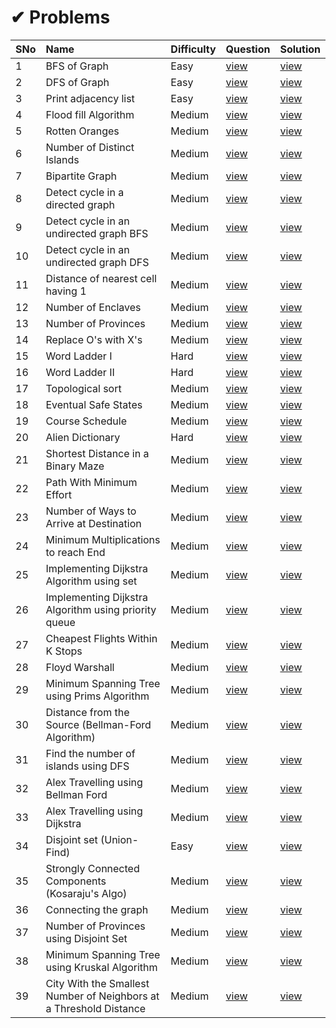 # ✔ Problems

SNo | Name | Difficulty | Question | Solution |
----|:-----|------------|----------|----------|
1 | BFS of Graph | Easy | [view](https://practice.geeksforgeeks.org/problems/bfs-traversal-of-graph/1) | [view](BFS%20of%20Graph.cpp)
2 | DFS of Graph | Easy | [view](https://practice.geeksforgeeks.org/problems/depth-first-traversal-for-a-graph/1) | [view](DFS%20of%20Graph.cpp)
3 | Print adjacency list | Easy | [view](https://practice.geeksforgeeks.org/problems/print-adjacency-list-1587115620/1) | [view](Print%20adjacency%20list.cpp)
4 | Flood fill Algorithm | Medium | [view](https://practice.geeksforgeeks.org/problems/flood-fill-algorithm1856/1) | [view](Flood%20fill%20Algorithm.cpp)
5 | Rotten Oranges | Medium | [view](https://practice.geeksforgeeks.org/problems/rotten-oranges2536/1) | [view](Rotten%20Oranges.cpp)
6 | Number of Distinct Islands | Medium | [view](https://practice.geeksforgeeks.org/problems/number-of-distinct-islands/1) | [view](Number%20of%20Distinct%20Islands.cpp)
7 | Bipartite Graph | Medium | [view](https://practice.geeksforgeeks.org/problems/bipartite-graph/1) | [view](Bipartite%20Graph.cpp)
8 | Detect cycle in a directed graph | Medium | [view](https://practice.geeksforgeeks.org/problems/detect-cycle-in-a-directed-graph/1) | [view](Detect%20cycle%20in%20a%20directed%20graph.cpp)
9 | Detect cycle in an undirected graph BFS | Medium | [view](https://practice.geeksforgeeks.org/problems/detect-cycle-in-an-undirected-graph/1) | [view](Detect%20cycle%20in%20an%20undirected%20graph%20BFS.cpp)
10 | Detect cycle in an undirected graph DFS | Medium | [view](https://practice.geeksforgeeks.org/problems/detect-cycle-in-an-undirected-graph/1) | [view](Detect%20cycle%20in%20an%20undirected%20graph%20DFS.cpp)
11 | Distance of nearest cell having 1 | Medium | [view](https://practice.geeksforgeeks.org/problems/distance-of-nearest-cell-having-1-1587115620/1) | [view](Distance%20of%20nearest%20cell%20having%201.cpp)
12 | Number of Enclaves | Medium | [view](https://practice.geeksforgeeks.org/problems/number-of-enclaves/1) | [view](Number%20Of%20Enclaves.cpp)
13 | Number of Provinces | Medium | [view](https://practice.geeksforgeeks.org/problems/number-of-provinces/1) | [view](Number%20of%20Provinces.cpp)
14 | Replace O's with X's | Medium | [view](https://practice.geeksforgeeks.org/problems/replace-os-with-xs0052/1) | [view](Replace%20O's%20with%20X's.cpp)
15 | Word Ladder I | Hard | [view](https://practice.geeksforgeeks.org/problems/word-ladder/1) | [view](Word%20Ladder%20I.cpp)
16 | Word Ladder II | Hard | [view](https://practice.geeksforgeeks.org/problems/word-ladder-ii/1) | [view](Word%20Ladder%20II.cpp)
17 | Topological sort | Medium | [view](https://practice.geeksforgeeks.org/problems/topological-sort/1) | [view](Topological%20sort.cpp)
18 | Eventual Safe States | Medium | [view](https://practice.geeksforgeeks.org/problems/eventual-safe-states/1) | [view](Eventual%20Safe%20States.cpp)
19 | Course Schedule | Medium | [view](https://practice.geeksforgeeks.org/problems/course-schedule/1) | [view](Course%20Schedule.cpp)
20 | Alien Dictionary | Hard | [view](https://practice.geeksforgeeks.org/problems/alien-dictionary/1) | [view](Alien%20Dictionary.cpp)
21 | Shortest Distance in a Binary Maze | Medium | [view](https://practice.geeksforgeeks.org/problems/shortest-path-in-a-binary-maze-1655453161/1) | [view](Shortest%20Distance%20in%20a%20Binary%20Maze.cpp)
22 | Path With Minimum Effort | Medium | [view](https://practice.geeksforgeeks.org/problems/path-with-minimum-effort/1) | [view](Path%20With%20Minimum%20Effort.cpp)
23 | Number of Ways to Arrive at Destination | Medium | [view](https://practice.geeksforgeeks.org/problems/number-of-ways-to-arrive-at-destination/1) | [view](Number%20of%20Ways%20to%20Arrive%20at%20Destination.cpp)
24 | Minimum Multiplications to reach End | Medium | [view](https://practice.geeksforgeeks.org/problems/minimum-multiplications-to-reach-end/1) | [view](Minimum%20Multiplications%20to%20reach%20End.cpp)
25 | Implementing Dijkstra Algorithm using set | Medium | [view](https://practice.geeksforgeeks.org/problems/implementing-dijkstra-set-1-adjacency-matrix/1) | [view](Implementing%20Dijkstra%20Algorithm%20using%20set.cpp)
26 | Implementing Dijkstra Algorithm using priority queue | Medium | [view](https://practice.geeksforgeeks.org/problems/implementing-dijkstra-set-1-adjacency-matrix/1) | [view](Implementing%20Dijkstra%20Algorithm%20using%20priority%20queue.cpp)
27 | Cheapest Flights Within K Stops | Medium | [view](https://practice.geeksforgeeks.org/problems/cheapest-flights-within-k-stops/1) | [view](Cheapest%20Flights%20Within%20K%20Stops.cpp)
28 | Floyd Warshall | Medium | [view](https://practice.geeksforgeeks.org/problems/implementing-floyd-warshall2042/1) | [view](Floyd%20Warshall.cpp)
29 | Minimum Spanning Tree using Prims Algorithm | Medium | [view](https://practice.geeksforgeeks.org/problems/minimum-spanning-tree/1) | [view](Minimum%20Spanning%20Tree.cpp)
30 | Distance from the Source (Bellman-Ford Algorithm) | Medium | [view](https://practice.geeksforgeeks.org/problems/distance-from-the-source-bellman-ford-algorithm/1) | [view](Distance%20from%20the%20Source%20(Bellman-Ford%20Algorithm).cpp)
31 | Find the number of islands using DFS | Medium | [view](https://practice.geeksforgeeks.org/problems/find-the-number-of-islands/1) | [view](Find%20the%20number%20of%20islands%20using%20DFS.cpp)
32 | Alex Travelling using Bellman Ford | Medium | [view](https://practice.geeksforgeeks.org/problems/alex-travelling/1) | [view](Alex%20Travelling%20using%20Bellman%20Ford.cpp)
33 | Alex Travelling using Dijkstra | Medium | [view](https://practice.geeksforgeeks.org/problems/alex-travelling/1) | [view](Alex%20Travelling%20using%20Dijkstra.cpp)
34 | Disjoint set (Union-Find) | Easy | [view](https://practice.geeksforgeeks.org/problems/disjoint-set-union-find/1) | [view](Disjoint%20set%20(Union-Find).cpp)
35 | Strongly Connected Components (Kosaraju's Algo) | Medium | [view](https://practice.geeksforgeeks.org/problems/strongly-connected-components-kosarajus-algo/1) | [view](Strongly%20Connected%20Components%20(Kosaraju's%20Algo).cpp)
36 | Connecting the graph | Medium | [view](https://practice.geeksforgeeks.org/problems/connecting-the-graph/1) | [view](Connecting%20the%20graph.cpp)
37 | Number of Provinces using Disjoint Set | Medium | [view](https://practice.geeksforgeeks.org/problems/number-of-provinces/1) | [view](Number%20of%20Provinces%20using%20Disjoint%20Set.cpp)
38 | Minimum Spanning Tree using Kruskal Algorithm | Medium | [view](https://practice.geeksforgeeks.org/problems/minimum-spanning-tree/1) | [view](Minimum%20Spanning%20Tree%20using%20Kruskal%20Algorithm.cpp)
39 | City With the Smallest Number of Neighbors at a Threshold Distance | Medium | [view](https://practice.geeksforgeeks.org/problems/city-with-the-smallest-number-of-neighbors-at-a-threshold-distance/0) | [view](City%20With%20the%20Smallest%20Number%20of%20Neighbors%20at%20a%20Threshold%20Distance.cpp)
